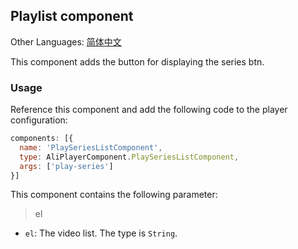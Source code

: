 ## Playlist component

Other Languages: [简体中文](https://github.com/aliyunvideo/AliyunPlayer_Web/blob/master/customComponents/src/components/PlaylistComponent/README.zh_CN.md)

This component adds the button for displaying the series btn.

### Usage

Reference this component and add the following code to the player configuration:
<div id="play-series"></div>

```js
components: [{
  name: 'PlaySeriesListComponent',
  type: AliPlayerComponent.PlaySeriesListComponent,
  args: ['play-series']
}]
```

This component contains the following parameter:

> el

- `el`: The video list. The type is `String`.
